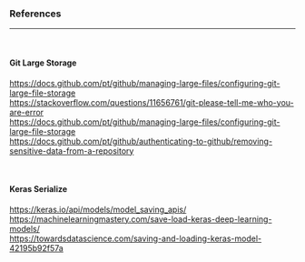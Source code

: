 ### References 
<hr>
<br>

#### Git Large Storage 


https://docs.github.com/pt/github/managing-large-files/configuring-git-large-file-storage
<br>
https://stackoverflow.com/questions/11656761/git-please-tell-me-who-you-are-error
<br>
https://docs.github.com/pt/github/managing-large-files/configuring-git-large-file-storage
<br>
https://docs.github.com/pt/github/authenticating-to-github/removing-sensitive-data-from-a-repository
<br>


<br>

#### Keras Serialize 


https://keras.io/api/models/model_saving_apis/
<br>
https://machinelearningmastery.com/save-load-keras-deep-learning-models/
<br>
https://towardsdatascience.com/saving-and-loading-keras-model-42195b92f57a
<br>

